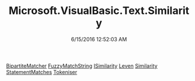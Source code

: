 ﻿---
title: Microsoft.VisualBasic.Text.Similarity
date: 6/15/2016 12:52:03 AM
---

[BipartiteMatcher](T-Microsoft.VisualBasic.Text.Similarity.BipartiteMatcher.html)
[FuzzyMatchString](T-Microsoft.VisualBasic.Text.Similarity.FuzzyMatchString.html)
[ISimilarity](T-Microsoft.VisualBasic.Text.Similarity.ISimilarity.html)
[Leven](T-Microsoft.VisualBasic.Text.Similarity.Leven.html)
[Similarity](T-Microsoft.VisualBasic.Text.Similarity.Similarity.html)
[StatementMatches](T-Microsoft.VisualBasic.Text.Similarity.StatementMatches.html)
[Tokeniser](T-Microsoft.VisualBasic.Text.Similarity.Tokeniser.html)
